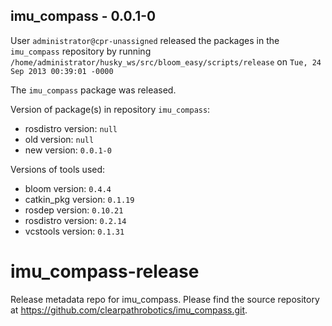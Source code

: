 ## imu_compass - 0.0.1-0

User `administrator@cpr-unassigned` released the packages in the `imu_compass` repository by running `/home/administrator/husky_ws/src/bloom_easy/scripts/release` on `Tue, 24 Sep 2013 00:39:01 -0000`

The `imu_compass` package was released.

Version of package(s) in repository `imu_compass`:
- rosdistro version: `null`
- old version: `null`
- new version: `0.0.1-0`

Versions of tools used:
- bloom version: `0.4.4`
- catkin_pkg version: `0.1.19`
- rosdep version: `0.10.21`
- rosdistro version: `0.2.14`
- vcstools version: `0.1.31`


imu_compass-release
===================

Release metadata repo for imu_compass. Please find the source repository at https://github.com/clearpathrobotics/imu_compass.git.
